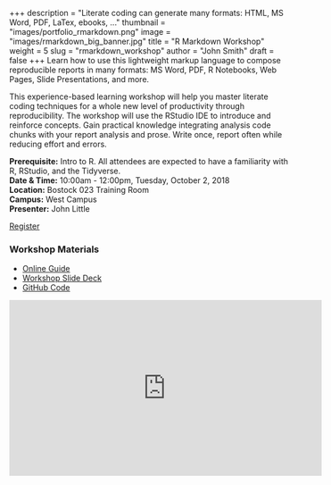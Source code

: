 +++
description = "Literate coding can generate many formats: HTML, MS Word, PDF, LaTex, ebooks, ..."
thumbnail = "images/portfolio_rmarkdown.png"
image = "images/rmarkdown_big_banner.jpg"
title = "R Markdown Workshop"
weight = 5
slug = "rmarkdown_workshop"
author = "John Smith"
draft = false
+++
Learn how to use this lightweight markup language to compose reproducible reports in many formats: MS Word, PDF, R Notebooks, Web Pages, Slide Presentations, and more.

This experience-based learning workshop will help you master literate coding techniques for a whole new level of productivity through reproducibility.  The workshop will use the RStudio IDE to introduce and reinforce concepts.  Gain practical knowledge integrating analysis code chunks with your report analysis and prose.  Write once, report often while reducing effort and errors.  

**Prerequisite:**  Intro to R.  All attendees are expected to have a familiarity with R, RStudio, and the Tidyverse.  
**Date & Time:** 10:00am - 12:00pm, Tuesday, October 2, 2018  
**Location:** Bostock 023 Training Room  
**Campus:** West Campus  
**Presenter:** John Little  

<a href="https://duke.libcal.com/event/4337315" class="button big">Register</a>

### Workshop Materials


- [Online Guide](https://rmarkdown.library.duke.edu/)
- [Workshop Slide Deck](https://rfun.library.duke.edu/rmarkdown/slides/)
- [GitHub Code](https://github.com/libjohn/workshop-rmarkdown)

<iframe width="560" height="315" src="https://www.youtube.com/embed/VHJrWXHDWpc?rel=0" frameborder="0" allow="autoplay; encrypted-media" allowfullscreen></iframe>
